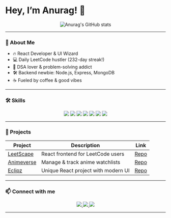 # Hey, I’m Anurag! 👋

<p align="center">
  <img src="https://github-readme-stats.vercel.app/api?username=your_github_username&show_icons=true&theme=radical" alt="Anurag's GitHub stats" />
</p>

---

### 🚀 About Me
- 🔥 React Developer & UI Wizard  
- 💻 Daily LeetCode hustler (232-day streak!)  
- 🧠 DSA lover & problem-solving addict  
- 🛠️ Backend newbie: Node.js, Express, MongoDB  
- ☕ Fueled by coffee & good vibes  

---

### 🛠 Skills

<p align="center">
  <img src="https://img.shields.io/badge/React-20232A?style=for-the-badge&logo=react&logoColor=61DAFB" />
  <img src="https://img.shields.io/badge/TypeScript-3178C6?style=for-the-badge&logo=typescript&logoColor=white" />
  <img src="https://img.shields.io/badge/Node.js-339933?style=for-the-badge&logo=node.js&logoColor=white" />
  <img src="https://img.shields.io/badge/Express.js-000000?style=for-the-badge&logo=express&logoColor=white" />
  <img src="https://img.shields.io/badge/MongoDB-47A248?style=for-the-badge&logo=mongodb&logoColor=white" />
  <img src="https://img.shields.io/badge/Firebase-FFCA28?style=for-the-badge&logo=firebase&logoColor=black" />
  <img src="https://img.shields.io/badge/Git-F05032?style=for-the-badge&logo=git&logoColor=white" />
</p>

---

### 💼 Projects

| Project                                | Description                                  | Link                                      |
|--------------------------------------|----------------------------------------------|-------------------------------------------|
| [LeetScape](https://github.com/your_github_username/LeetScape)   | React frontend for LeetCode users             | [Repo](https://github.com/your_github_username/LeetScape) |
| [Animeverse](https://github.com/your_github_username/Animeverse) | Manage & track anime watchlists               | [Repo](https://github.com/your_github_username/Animeverse) |
| [Eclipz](https://github.com/your_github_username/Eclipz)         | Unique React project with modern UI           | [Repo](https://github.com/your_github_username/Eclipz)     |

---

### 📫 Connect with me

<p align="center">
  <a href="[https://linkedin.com/in/your_linkedin](https://www.linkedin.com/in/anurag-bhonsle-4b576524a/)" target="_blank">
    <img src="https://img.shields.io/badge/LinkedIn-0077B5?style=for-the-badge&logo=linkedin&logoColor=white" />
  </a>
  <a href="[https://twitter.com/your_twitter](https://x.com/Anuraaaag7)" target="_blank">
    <img src="https://img.shields.io/badge/Twitter-1DA1F2?style=for-the-badge&logo=twitter&logoColor=white" />
  </a>
  <a href="mailto:anuragkbhonsle@gmail.com" target="_blank">
    <img src="https://img.shields.io/badge/Email-D14836?style=for-the-badge&logo=gmail&logoColor=white" />
  </a>
</p>

---



